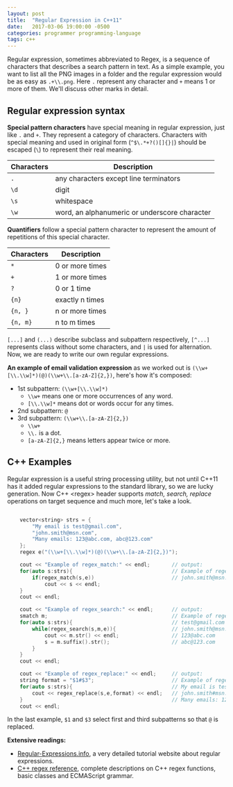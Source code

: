```yaml
---
layout: post
title:  "Regular Expression in C++11"
date:   2017-03-06 19:00:00 -0500
categories: programmer programming-language
tags: c++
---
```


Regular expression, sometimes abbreviated to Regex, is a sequence of characters that describes a search pattern in text. As a simple example, you want to list all the PNG images in a folder and the regular expression would be as easy as `.+\\.png`. Here `.` represent any character and `+` means 1 or more of them. We'll discuss other marks in detail.

## Regular expression syntax

**Special pattern characters** have special meaning in regular expression, just like `.` and `+`. They represent a category of characters. Characters with special meaning and used in original form (`^$\.*+?()[]{}|`) should be escaped (`\`) to represent their real meaning.

| Characters | Description |
| --- | --- |
| `.` | any characters except line terminators |
| `\d` | digit |
| `\s` | whitespace |
| `\w` | word, an alphanumeric or underscore character |

**Quantifiers** follow a special pattern character to represent the amount of repetitions of this special character.

| Characters | Description |
| --- | --- |
| `*` | 0 or more times |
| `+` | 1 or more times |
| `?` | 0 or 1 time |
| `{n}` | exactly n times |
| `{n, }` | n or more times |
| `{n, m}` | n to m times |

`[...]` and `(...)` describe subclass and subpattern respectively, `[^...]` represents class without some characters, and `|` is used for alternation. Now, we are ready to write our own regular expressions. 

**An example of email validation expression** as we worked out is `(\\w+[\\.\\w]*)(@)(\\w+\\.[a-zA-Z]{2,})`, here's how it's composed:

- 1st subpattern: `(\\w+[\\.\\w]*)`
    - `\\w+` means one or more occurrences of any word.
    - `[\\.\\w]*` means dot or words occur for any times.
- 2nd subpattern: `@`
- 3rd subpattern: `(\\w+\\.[a-zA-Z]{2,})`
    - `\\w+`
    - `\\.` is a dot.
    - `[a-zA-Z]{2,}` means letters appear twice or more.

## C++ Examples

Regular expression is a useful string processing utility, but not until C++11 has it added regular expressions to the standard library, so we are lucky generation. Now C++ \<regex\> header supports _match, search, replace_ operations on target sequence and much more, let's take a look.

```cpp

    vector<string> strs = {
        "My email is test@gmail.com",
        "john.smith@msn.com",
        "Many emails: 123@abc.com, abc@123.com"
    };
    regex e("(\\w+[\\.\\w]*)(@)(\\w+\\.[a-zA-Z]{2,})");

    cout << "Example of regex_match:" << endl;       // output:
    for(auto s:strs){                                // Example of regex_match:
        if(regex_match(s,e))                         // john.smith@msn.com
            cout << s << endl;
    }
    cout << endl;

    cout << "Example of regex_search:" << endl;      // output:
    smatch m;                                        // Example of regex_search:
    for(auto s:strs){                                // test@gmail.com
        while(regex_search(s,m,e)){                  // john.smith@msn.com
            cout << m.str() << endl;                 // 123@abc.com
            s = m.suffix().str();                    // abc@123.com
        }
    }
    cout << endl;

    cout << "Example of regex_replace:" << endl;     // output:
    string format = "$1#$3";                         // Example of regex_replace:
    for(auto s:strs){                                // My email is test#gmail.com
        cout << regex_replace(s,e,format) << endl;   // john.smith#msn.com
    }                                                // Many emails: 123#abc.com, abc#123.com
    cout << endl;

```

In the last example, `$1` and `$3` select first and third subpatterns so that `@` is replaced.

**Extensive readings:**

- [Regular-Expressions.info](http://www.regular-expressions.info/), a very detailed tutorial website about regular expressions.
- [C++ regex reference](http://www.cplusplus.com/reference/regex/), complete descriptions on C++ regex functions, basic classes and ECMAScript grammar.
